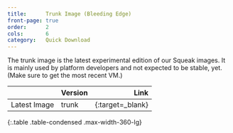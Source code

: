 ```yaml
---
title:      Trunk Image (Bleeding Edge)
front-page: true
order:      2
cols:       6
category:   Quick Download
---
```

The trunk image is the latest experimental edition of our Squeak images. It is mainly used by platform developers and not expected to be stable, yet. (Make sure to get the most recent VM.)

|                   | Version   | Link   |
| ----------------- |:--------- | ------:|
| Latest Image      | trunk     | [<i class="fa fa-download"></i>][trunk]{:target=_blank} |
{:.table .table-condensed .max-width-360-lg}

[trunk]: http://build.squeak.org/job/SqueakTrunk/lastSuccessfulBuild/artifact/target/TrunkImage.zip
